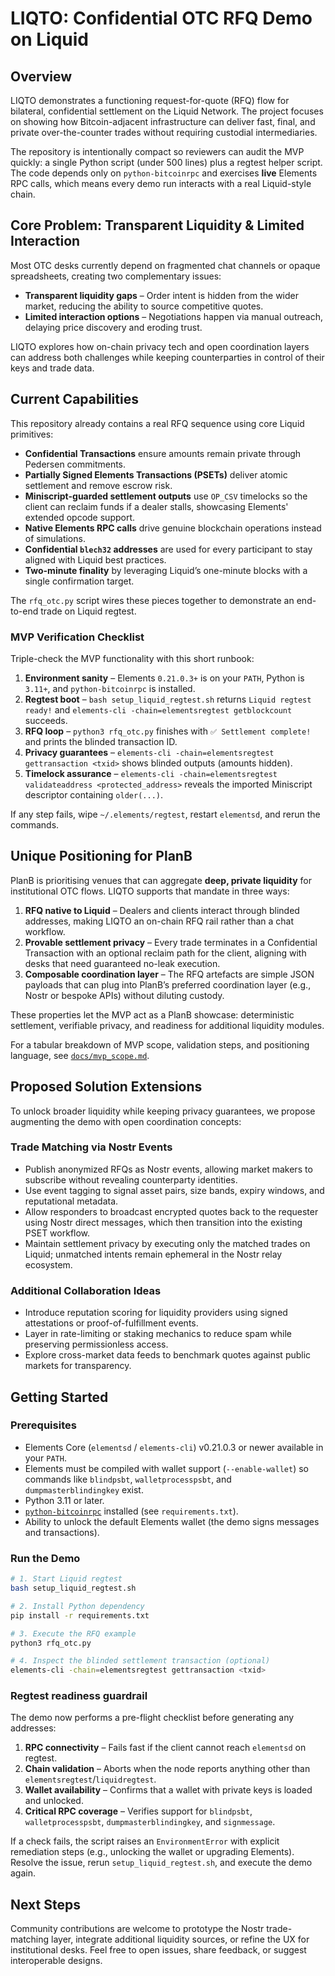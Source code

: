 # LIQTO: Confidential OTC RFQ Demo on Liquid

## Overview
LIQTO demonstrates a functioning request-for-quote (RFQ) flow for bilateral, confidential settlement on the Liquid Network. The project focuses on showing how Bitcoin-adjacent infrastructure can deliver fast, final, and private over-the-counter trades without requiring custodial intermediaries.

The repository is intentionally compact so reviewers can audit the MVP quickly: a single Python script (under 500 lines) plus a regtest helper script. The code depends only on `python-bitcoinrpc` and exercises **live** Elements RPC calls, which means every demo run interacts with a real Liquid-style chain.

## Core Problem: Transparent Liquidity & Limited Interaction
Most OTC desks currently depend on fragmented chat channels or opaque spreadsheets, creating two complementary issues:

- **Transparent liquidity gaps** – Order intent is hidden from the wider market, reducing the ability to source competitive quotes.
- **Limited interaction options** – Negotiations happen via manual outreach, delaying price discovery and eroding trust.

LIQTO explores how on-chain privacy tech and open coordination layers can address both challenges while keeping counterparties in control of their keys and trade data.

## Current Capabilities
This repository already contains a real RFQ sequence using core Liquid primitives:

- **Confidential Transactions** ensure amounts remain private through Pedersen commitments.
- **Partially Signed Elements Transactions (PSETs)** deliver atomic settlement and remove escrow risk.
- **Miniscript-guarded settlement outputs** use `OP_CSV` timelocks so the client can reclaim funds if a dealer stalls, showcasing Elements' extended opcode support.
- **Native Elements RPC calls** drive genuine blockchain operations instead of simulations.
- **Confidential `blech32` addresses** are used for every participant to stay aligned with Liquid best practices.
- **Two-minute finality** by leveraging Liquid’s one-minute blocks with a single confirmation target.

The `rfq_otc.py` script wires these pieces together to demonstrate an end-to-end trade on Liquid regtest.

### MVP Verification Checklist
Triple-check the MVP functionality with this short runbook:

1. **Environment sanity** – Elements `0.21.0.3+` is on your `PATH`, Python is `3.11+`, and `python-bitcoinrpc` is installed.
2. **Regtest boot** – `bash setup_liquid_regtest.sh` returns `Liquid regtest ready!` and `elements-cli -chain=elementsregtest getblockcount` succeeds.
3. **RFQ loop** – `python3 rfq_otc.py` finishes with `✅ Settlement complete!` and prints the blinded transaction ID.
4. **Privacy guarantees** – `elements-cli -chain=elementsregtest gettransaction <txid>` shows blinded outputs (amounts hidden).
5. **Timelock assurance** – `elements-cli -chain=elementsregtest validateaddress <protected_address>` reveals the imported Miniscript descriptor containing `older(...)`.

If any step fails, wipe `~/.elements/regtest`, restart `elementsd`, and rerun the commands.

## Unique Positioning for PlanB
PlanB is prioritising venues that can aggregate **deep, private liquidity** for institutional OTC flows. LIQTO supports that mandate in three ways:

1. **RFQ native to Liquid** – Dealers and clients interact through blinded addresses, making LIQTO an on-chain RFQ rail rather than a chat workflow.
2. **Provable settlement privacy** – Every trade terminates in a Confidential Transaction with an optional reclaim path for the client, aligning with desks that need guaranteed no-leak execution.
3. **Composable coordination layer** – The RFQ artefacts are simple JSON payloads that can plug into PlanB’s preferred coordination layer (e.g., Nostr or bespoke APIs) without diluting custody.

These properties let the MVP act as a PlanB showcase: deterministic settlement, verifiable privacy, and readiness for additional liquidity modules.

For a tabular breakdown of MVP scope, validation steps, and positioning language, see [`docs/mvp_scope.md`](docs/mvp_scope.md).

## Proposed Solution Extensions
To unlock broader liquidity while keeping privacy guarantees, we propose augmenting the demo with open coordination concepts:

### Trade Matching via Nostr Events
- Publish anonymized RFQs as Nostr events, allowing market makers to subscribe without revealing counterparty identities.
- Use event tagging to signal asset pairs, size bands, expiry windows, and reputational metadata.
- Allow responders to broadcast encrypted quotes back to the requester using Nostr direct messages, which then transition into the existing PSET workflow.
- Maintain settlement privacy by executing only the matched trades on Liquid; unmatched intents remain ephemeral in the Nostr relay ecosystem.

### Additional Collaboration Ideas
- Introduce reputation scoring for liquidity providers using signed attestations or proof-of-fulfillment events.
- Layer in rate-limiting or staking mechanics to reduce spam while preserving permissionless access.
- Explore cross-market data feeds to benchmark quotes against public markets for transparency.

## Getting Started
### Prerequisites
- Elements Core (`elementsd` / `elements-cli`) v0.21.0.3 or newer available in your `PATH`.
- Elements must be compiled with wallet support (``--enable-wallet``) so commands like `blindpsbt`, `walletprocesspsbt`, and `dumpmasterblindingkey` exist.
- Python 3.11 or later.
- [`python-bitcoinrpc`](https://pypi.org/project/python-bitcoinrpc/) installed (see `requirements.txt`).
- Ability to unlock the default Elements wallet (the demo signs messages and transactions).

### Run the Demo
```bash
# 1. Start Liquid regtest
bash setup_liquid_regtest.sh

# 2. Install Python dependency
pip install -r requirements.txt

# 3. Execute the RFQ example
python3 rfq_otc.py

# 4. Inspect the blinded settlement transaction (optional)
elements-cli -chain=elementsregtest gettransaction <txid>
```

### Regtest readiness guardrail
The demo now performs a pre-flight checklist before generating any addresses:

1. **RPC connectivity** – Fails fast if the client cannot reach `elementsd` on regtest.
2. **Chain validation** – Aborts when the node reports anything other than `elementsregtest`/`liquidregtest`.
3. **Wallet availability** – Confirms that a wallet with private keys is loaded and unlocked.
4. **Critical RPC coverage** – Verifies support for `blindpsbt`, `walletprocesspsbt`, `dumpmasterblindingkey`, and `signmessage`.

If a check fails, the script raises an `EnvironmentError` with explicit remediation steps
(e.g., unlocking the wallet or upgrading Elements). Resolve the issue, rerun `setup_liquid_regtest.sh`,
and execute the demo again.

## Next Steps
Community contributions are welcome to prototype the Nostr trade-matching layer, integrate additional liquidity sources, or refine the UX for institutional desks. Feel free to open issues, share feedback, or suggest interoperable designs.
